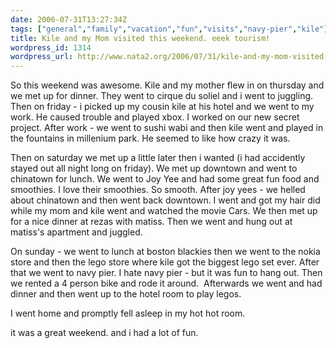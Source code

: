 ```yaml
---
date: 2006-07-31T13:27:34Z
tags: ["general","family","vacation","fun","visits","navy-pier","kile"]
title: Kile and my Mom visited this weekend. eeek tourism!
wordpress_id: 1314
wordpress_url: http://www.nata2.org/2006/07/31/kile-and-my-mom-visited-this-weekend-eeek-tourism/
---
```


So this weekend was awesome. Kile and my mother flew in on thursday and we met up for dinner. They went to cirque du soliel and i went to juggling. Then on friday - i picked up my cousin kile at his hotel and we went to my work. He caused trouble and played xbox. I worked on our new secret project. After work - we went to sushi wabi and then kile went and played in the fountains in millenium park. He seemed to like how crazy it was.

Then on saturday we met up a little later then i wanted (i had accidently stayed out all night long on friday). We met up downtown and went to chinatown for lunch. We went to Joy Yee and had some great fun food and smoothies. I love their smoothies. So smooth. After joy yees - we helled about chinatown and then went back downtown. I went and got my hair did while my mom and kile went and watched the movie Cars. We then met up for a nice dinner at rezas with matiss. Then we went and hung out at matiss's apartment and juggled.

On sunday - we went to lunch at boston blackies then we went to the nokia store and then the lego store where kile got the biggest lego set ever. After that we went to navy pier. I hate navy pier - but it was fun to hang out. Then we rented a 4 person bike and rode it around.  Afterwards we went and had dinner and then went up to the hotel room to play legos.

I went home and promptly fell asleep in my hot hot room.

it was a great weekend. and i had a lot of fun.
